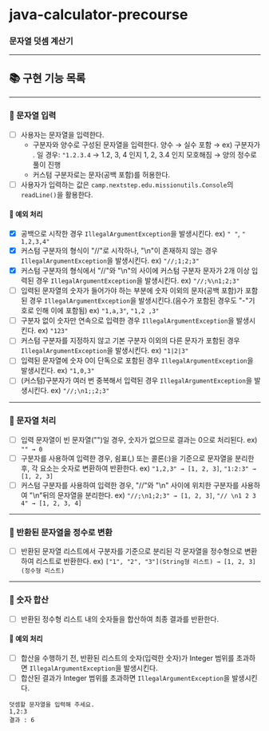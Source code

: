 # java-calculator-precourse

### 문자열 덧셈 계산기

---

## 📚 구현 기능 목록

---

### 📌 문자열 입력

- [ ] 사용자는 문자열을 입력한다.
    - 구분자와 양수로 구성된 문자열을 입력한다. 양수 → 실수 포함 → ex) 구분자가 . 일 경우: ``"1.2.3.4`` → 1.2, 3, 4 인지 1, 2, 3.4 인지 모호해짐 → 양의 정수로 풀이 진행
    - 커스텀 구분자로는 문자(공백 포함)를 허용한다.
- [ ] 사용자가 입력하는 값은 ``camp.nextstep.edu.missionutils.Console``의 ``readLine()``을 활용한다.

#### 🚫 예외 처리

- [x] 공백으로 시작한 경우 ``IllegalArgumentException``을 발생시킨다. ex) ``" "``, ``" 1,2,3,4"``
- [x] 커스텀 구분자의 형식이 "//"로 시작하나, "\n"이 존재하지 않는 경우 ``IllegalArgumentException``을 발생시킨다. ex) ``"//;1;2;3"``
- [x] 커스텀 구분자의 형식에서 "//"와 "\n"의 사이에 커스텀 구분자 문자가 2개 이상 입력된 경우 ``IllegalArgumentException``을 발생시킨다. ex) ``"//;%\n1;2;3"``
- [ ] 입력된 문자열의 숫자가 들어가야 하는 부분에 숫자 이외의 문자(공백 포함)가 포함된 경우 ``IllegalArgumentException``을 발생시킨다.(음수가 포함된 경우도 "-"기호로 인해 이에
  포함됨) ex) ``"1,a,3"``, ``"1,2 ,3"``
- [ ] 구분자 없이 숫자만 연속으로 입력한 경우 ``IllegalArgumentException``을 발생시킨다. ex) ``"123"``
- [ ] 커스텀 구분자를 지정하지 않고 기본 구분자 이외의 다른 문자가 포함된 경우 ``IllegalArgumentException``을 발생시킨다. ex) ``"1|2|3"``
- [ ] 입력된 문자열에 숫자 0이 단독으로 포함된 경우 ``IllegalArgumentException``을 발생시킨다. ex) ``"1,0,3"``
- [ ] (커스텀)구분자가 여러 번 중복해서 입력된 경우 ``IllegalArgumentException``을 발생시킨다. ex) ``"//;\n1;;2;3"``

---

### 📌 문자열 처리

- [ ] 입력 문자열이 빈 문자열("")일 경우, 숫자가 없으므로 결과는 0으로 처리된다. ex) ``"" → 0``
- [ ] 구분자를 사용하여 입력한 경우, 쉼표(,) 또는 콜론(:)을 기준으로 문자열을 분리한 후, 각 요소는 숫자로 변환하여 반환한다.
  ex) ``"1,2,3" → [1, 2, 3]``, ``"1:2:3" → [1, 2, 3]``
- [ ] 커스텀 구분자를 사용하여 입력한 경우, "//"와 "\n" 사이에 위치한 구분자를 사용하여 "\n"뒤의 문자열을 분리한다.
  ex) ``"//;\n1;2;3" → [1, 2, 3]``, ``"// \n1 2 3 4" → [1, 2, 3, 4]``

---

### 📌 반환된 문자열을 정수로 변환

- [ ] 반환된 문자열 리스트에서 구분자를 기준으로 분리된 각 문자열을 정수형으로 변환하여 리스트로 반환한다.
  ex) ``["1", "2", "3"](String형 리스트) → [1, 2, 3](정수형 리스트) ``

---

### 📌 숫자 합산

- [ ] 반환된 정수형 리스트 내의 숫자들을 합산하여 최종 결과를 반환한다.

#### 🚫 예외 처리

- [ ] 합산을 수행하기 전, 반환된 리스트의 숫자(입력한 숫자)가 Integer 범위를 초과하면 ``IllegalArgumentException``을 발생시킨다.
- [ ] 합산된 결과가 Integer 범위를 초과하면 ``IllegalArgumentException``을 발생시킨다.

```text
덧셈할 문자열을 입력해 주세요.
1,2:3
결과 : 6
```